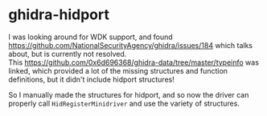 # ghidra-hidport

I was looking around for WDK support, and found https://github.com/NationalSecurityAgency/ghidra/issues/184 which talks about, but is currently not resolved.  
This https://github.com/0x6d696368/ghidra-data/tree/master/typeinfo was linked, which provided a lot of the missing structures and function definitions, but it didn't include hidport structures!  
  
So I manually made the structures for hidport, and so now the driver can properly call `HidRegisterMinidriver` and use the variety of structures.
